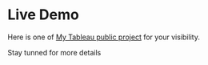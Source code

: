 # Live Demo

Here is one of [My Tableau public project](https://public.tableau.com/views/SuperStore_249/Dashboard1?:language=en-US&:sid=&:redirect=auth&:display_count=n&:origin=viz_share_link) for your visibility.

Stay tunned for more details 
